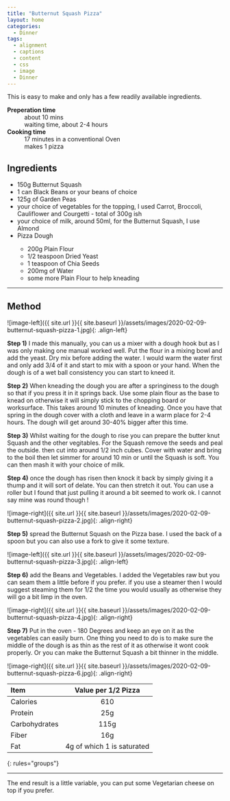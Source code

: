 ```yaml
---
title: "Butternut Squash Pizza"
layout: home
categories:
  - Dinner
tags:
  - alignment
  - captions
  - content
  - css
  - image
  - Dinner
---
```


This is easy to make and only has a few readily available ingredients.

<dl>
  <dt><b>Preperation time</b></dt>
  <dd>about 10 mins</dd>
  <dd>waiting time, about 2-4 hours</dd>
  <dt><b>Cooking time</b></dt>
  <dd>17 minutes in a conventional Oven</dd>
  <dd>makes 1 pizza</dd>
</dl>


## Ingredients

<ul>
<li> 150g Butternut Squash </li>
<li> 1 can Black Beans or your beans of choice </li>
<li> 125g of Garden Peas </li>
<li> your choice of vegetables for the topping, I used Carrot, Broccoli, Cauliflower and Courgetti - total of 300g ish
</li>
<li> your choice of milk, around 50ml, for the Butternut Squash, I use Almond </li>
<li> Pizza Dough </li>
<ul>
   <li> 200g Plain Flour </li>
   <li> 1/2 teaspoon Dried Yeast </li>
   <li> 1 teaspoon of Chia Seeds </li>
   <li> 200mg of Water </li>
   <li> some more Plain Flour to help kneading </li>
</ul>
</ul>

----

## Method

![image-left]({{ site.url }}{{ site.baseurl }}/assets/images/2020-02-09-butternut-squash-pizza-1.jpg){: .align-left}

**Step 1)** I made this manually, you can us a mixer with a dough hook but as I was only making one manual worked well. Put the flour in a mixing bowl and add the yeast. Dry mix before adding the water. I would warm the water first and only add 3/4 of it and start to mix with a spoon or your hand. When the dough is of a wet ball consistency you can start to kneed it.

**Step 2)** When kneading the dough you are after a springiness to the dough so that if you press it in it springs back. Use some plain flour as the base to knead on otherwise it will simply stick to the chopping board or worksurface. This takes around 10 minutes of kneading.  Once you have that spring in the dough cover with a cloth and leave in a warm place for 2-4 hours. The dough will get around 30-40% bigger after this time.


**Step 3)** Whilst waiting for the dough to rise you can prepare the butter knut Squash and the other vegitables. For the Squash remove the seeds and peal the outside. then cut into around 1/2 inch cubes. Cover with water and bring to the boil then let simmer for around 10 min or until the Squash is soft. You can then mash it with your choice of milk.

**Step 4)** once the dough has risen then knock it back by simply giving it a thump and it will sort of delate. You can then stretch it out. You can use a roller but I found that just pulling it around a bit seemed to work ok. I cannot say mine was round though !

![image-right]({{ site.url }}{{ site.baseurl }}/assets/images/2020-02-09-butternut-squash-pizza-2.jpg){: .align-right}

**Step 5)** spread the Butternut Squash on the Pizza base. I used the back of a spoon but you can also use a fork to give it some texture.

![image-left]({{ site.url }}{{ site.baseurl }}/assets/images/2020-02-09-butternut-squash-pizza-3.jpg){: .align-left}

**Step 6)** add the Beans and Vegetables. I added the Vegetables raw but you can seam them a little before if you prefer. if you use a steamer then I would suggest steaming them for 1/2 the time you would usually as otherwise they will go a bit limp in the oven.


![image-right]({{ site.url }}{{ site.baseurl }}/assets/images/2020-02-09-butternut-squash-pizza-4.jpg){: .align-right}

**Step 7)**
Put in the oven - 180 Degrees and keep an eye on it as the vegetables can easily burn. One thing you need to do is to make sure the middle of the dough is as thin as the rest of it as otherwise it wont cook properly. Or you can make the Butternut Squash a bit thinner in the middle.


![image-right]({{ site.url }}{{ site.baseurl }}/assets/images/2020-02-09-butternut-squash-pizza-6.jpg){: .align-right}

| Item | Value per 1/2 Pizza |
|:--------|:-------:|
| Calories   | 610 |
| Protein   | 25g |
| Carbohydrates   | 115g   |
| Fiber   | 16g   |
| Fat   | 4g of which 1 is saturated   |
{: rules="groups"}

----
The end result is a little variable, you can put some Vegetarian cheese on top if you prefer.
